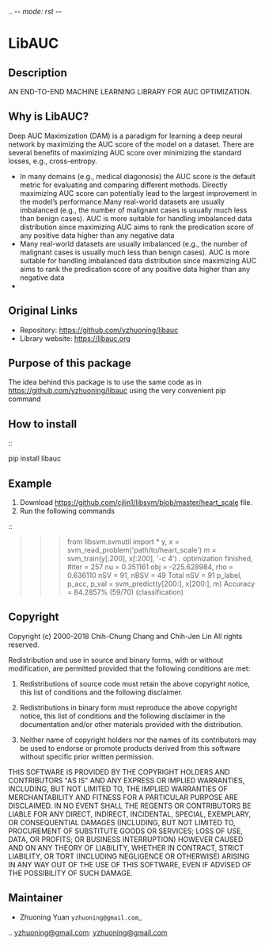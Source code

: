.. -*- mode: rst -*-

LibAUC
======

Description
-----------

AN END-TO-END MACHINE LEARNING LIBRARY FOR AUC OPTIMIZATION.

Why is LibAUC?
---------------
Deep AUC Maximization (DAM) is a paradigm for learning a deep neural network by maximizing the AUC score of the model on a dataset. There are several benefits of maximizing AUC score over minimizing the standard losses, e.g., cross-entropy.

- In many domains (e.g., medical diagonosis) the AUC score is the default metric for evaluating and comparing different methods. Directly maximizing AUC score can potentially lead to the largest improvement in the model’s performance.Many real-world datasets are usually imbalanced (e.g., the number of malignant cases is usually much less than benign cases). AUC is more suitable for handling imbalanced data distribution since maximizing AUC aims to rank the predication score of any positive data higher than any negative data
- Many real-world datasets are usually imbalanced (e.g., the number of malignant cases is usually much less than benign cases). AUC is more suitable for handling imbalanced data distribution since maximizing AUC aims to rank the predication score of any positive data higher than any negative data
- 
Original Links
--------------

-  Repository: https://github.com/yzhuoning/libauc
-  Library website: https://libauc.org

Purpose of this package
-----------------------

The idea behind this package is to use the same code as in
https://github.com/yzhuoning/libauc using the very convenient pip command

How to install
--------------

::

   pip install libauc

Example
-------

1. Download https://github.com/cjlin1/libsvm/blob/master/heart_scale
   file.
2. Run the following commands

::

   >>> from libsvm.svmutil import *
   >>> y, x = svm_read_problem('path/to/heart_scale')
   >>> m = svm_train(y[:200], x[:200], '-c 4')
   *.*
   optimization finished, #iter = 257
   nu = 0.351161
   obj = -225.628984, rho = 0.636110
   nSV = 91, nBSV = 49
   Total nSV = 91
   >>> p_label, p_acc, p_val = svm_predict(y[200:], x[200:], m)
   Accuracy = 84.2857% (59/70) (classification)


Copyright
---------

Copyright (c) 2000-2018 Chih-Chung Chang and Chih-Jen Lin All rights
reserved.

Redistribution and use in source and binary forms, with or without
modification, are permitted provided that the following conditions are
met:

1. Redistributions of source code must retain the above copyright
   notice, this list of conditions and the following disclaimer.

2. Redistributions in binary form must reproduce the above copyright
   notice, this list of conditions and the following disclaimer in the
   documentation and/or other materials provided with the distribution.

3. Neither name of copyright holders nor the names of its contributors
   may be used to endorse or promote products derived from this software
   without specific prior written permission.

THIS SOFTWARE IS PROVIDED BY THE COPYRIGHT HOLDERS AND CONTRIBUTORS
"AS IS" AND ANY EXPRESS OR IMPLIED WARRANTIES, INCLUDING, BUT NOT
LIMITED TO, THE IMPLIED WARRANTIES OF MERCHANTABILITY AND FITNESS FOR A
PARTICULAR PURPOSE ARE DISCLAIMED. IN NO EVENT SHALL THE REGENTS OR
CONTRIBUTORS BE LIABLE FOR ANY DIRECT, INDIRECT, INCIDENTAL, SPECIAL,
EXEMPLARY, OR CONSEQUENTIAL DAMAGES (INCLUDING, BUT NOT LIMITED TO,
PROCUREMENT OF SUBSTITUTE GOODS OR SERVICES; LOSS OF USE, DATA, OR
PROFITS; OR BUSINESS INTERRUPTION) HOWEVER CAUSED AND ON ANY THEORY OF
LIABILITY, WHETHER IN CONTRACT, STRICT LIABILITY, OR TORT (INCLUDING
NEGLIGENCE OR OTHERWISE) ARISING IN ANY WAY OUT OF THE USE OF THIS
SOFTWARE, EVEN IF ADVISED OF THE POSSIBILITY OF SUCH DAMAGE.

Maintainer
----------

-  Zhuoning Yuan  `yzhuoning@gmail.com`_

.. yzhuoning@gmail.com: yzhuoning@gmail.com
